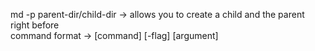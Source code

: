 md -p parent-dir/child-dir -> allows you to create a child and the parent right before  
command format -> [command] [-flag] [argument]

